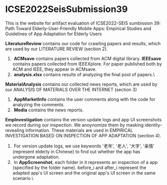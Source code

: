 # ICSE2022SeisSubmission39
This is the website for artifact evaluation of ICSE2022-SEIS sumbission 39: Path Toward Elderly-User-Friendly Mobile Apps: Empirical Studies and Guidelines of App Adaptation for Elderly Users





**LiteratureReview** contains our code for crawling papers and results, which are used by our LITERATURE REVIEW (section 2).

1. ​		**ACMsave** contains papers collected from ACM digital library. **IEEEsave** contains papers collected from IEEEXplore. For paper published both by ACM and IEEE, they appear in ACMsave.	
2. ​		**analysis.xlsx**	contains results of analyzing the final pool of papers.\





**MaterialAnalysis** contains our collected news reports, which are used by our ANALYSIS OF MATERIALS OVER THE INTERNET (section 3)

1. ​	**AppMarketInfo** contains the user comments  along with the code for analyzing the comments.
2. ​	**Media** contains the news reports.



**EmpInvestigation** contains the version update logs and app UI screenshots we record during our inspection. We anoynomize them by masking identity-revealing information. These materials are used in EMPIRICAL INVESTIGATION BASED ON INSPECTION OF APP ADAPTATION (section 4).

1. ​		For version update logs, we use keywords '老年', '老人', '大字', '亲情' (represent elderly in Chinese) to find out whether the app has undergone adaptation.
2. ​		In **AppScreenshot**, each folder in it represents an inspection of a app (specified by the folder name). before_i and after_i represent the adapted app's UI screen and the original app's UI screen in the same scenario i.



